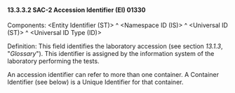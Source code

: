 #### 13.3.3.2 SAC-2 Accession Identifier (EI) 01330

Components: &lt;Entity Identifier (ST)> ^ &lt;Namespace ID (IS)> ^ &lt;Universal ID (ST)> ^ &lt;Universal ID Type (ID)>

Definition: This field identifies the laboratory accession (see section _13.1.3_, "_Glossary_"). This identifier is assigned by the information system of the laboratory performing the tests.

An accession identifier can refer to more than one container. A Container Identifier (see below) is a Unique Identifier for that container.
